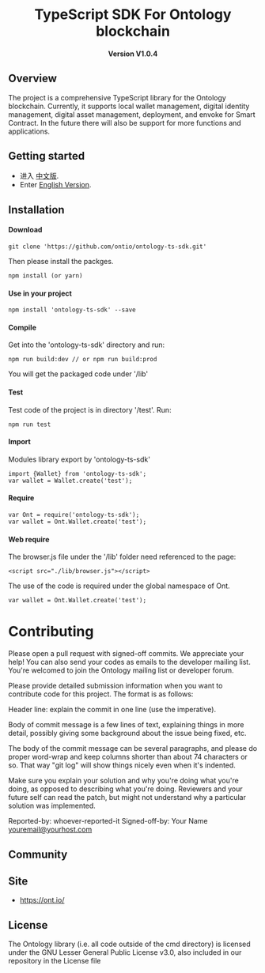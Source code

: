 
<h1 align="center">TypeScript SDK For Ontology blockchain </h1>
<h4 align="center">Version V1.0.4 </h4>

## Overview

The project is a comprehensive TypeScript library for the Ontology blockchain. Currently, it supports local wallet management, digital identity management, digital asset management,  deployment, and envoke for Smart Contract. In the future there will also be support for more functions and applications.

## Getting started

* 进入 [中文版](https://ontio.github.io/documentation/ontology_ts_sdk_zh.html).
* Enter [English Version](https://ontio.github.io/documentation/ontology_ts_sdk_en.html).

## Installation

#### Download

```
git clone 'https://github.com/ontio/ontology-ts-sdk.git'
```

Then please install the packges.

```
npm install (or yarn)
```

#### Use in your project

````
npm install 'ontology-ts-sdk' --save
````

#### Compile

Get into the 'ontology-ts-sdk' directory and run:

````
npm run build:dev // or npm run build:prod
````

You will get the packaged code under '/lib'

#### Test

Test code of the project is in directory '/test'. Run:

```
npm run test
```

#### Import

Modules library export by 'ontology-ts-sdk'

```
import {Wallet} from 'ontology-ts-sdk';
var wallet = Wallet.create('test');
```

#### Require

````
var Ont = require('ontology-ts-sdk');
var wallet = Ont.Wallet.create('test');
````

#### Web require

The browser.js file under the '/lib' folder need referenced to the page:

````
<script src="./lib/browser.js"></script>
````

The use of the code is required under the global namespace of Ont.

```
var wallet = Ont.Wallet.create('test');
```

# Contributing
Please open a pull request with signed-off commits. We appreciate your help! You can also send your codes as emails to the developer mailing list. You're welcomed to join the Ontology mailing list or developer forum.

Please provide detailed submission information when you want to contribute code for this project. The format is as follows:

Header line: explain the commit in one line (use the imperative).

Body of commit message is a few lines of text, explaining things  in more detail, possibly giving some background about the issue  being fixed, etc.

The body of the commit message can be several paragraphs, and  please do proper word-wrap and keep columns shorter than about 74 characters or so. That way "git log" will show things  nicely even when it's indented.

Make sure you explain your solution and why you're doing what you're  doing, as opposed to describing what you're doing. Reviewers and your future self can read the patch, but might not understand why a particular solution was implemented.

Reported-by: whoever-reported-it
Signed-off-by: Your Name [youremail@yourhost.com](mailto:youremail@yourhost.com)

## Community

## Site

* https://ont.io/

## License

The Ontology library (i.e. all code outside of the cmd directory) is licensed under the GNU Lesser General Public License v3.0, also included in our repository in the License file
